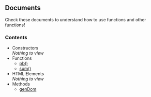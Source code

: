 ## Documents
Check these documents to understand how to use functions and other functions!
### Contents
- Constructors  
*Nothing to view*
- Functions  
  * [pb()](./detail/func-pb.md "Function pb()")
  * [sum()](./detail/func-sum.md "Function sum()")
- HTML Elements  
*Nothing to view*
- Methods
  * [genDom](./detail/meth-gendom.md "Method genDom")
